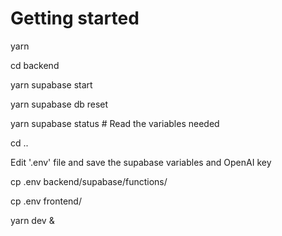 # Getting started
yarn

cd backend

yarn supabase start

yarn supabase db reset

yarn supabase status # Read the variables needed

cd ..

 Edit '.env' file and save the supabase variables and OpenAI key
 
cp .env backend/supabase/functions/

cp .env frontend/

yarn dev &

